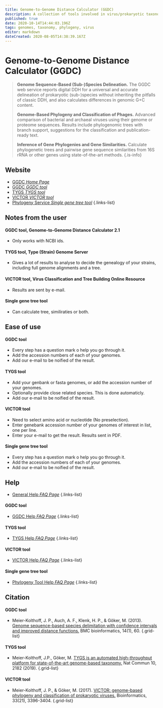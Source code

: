 ```yaml
---
title: Genome-to-Genome Distance Calculator (GGDC)
description: A collection of tools involved in virus/prokaryotic taxonomy, phylogeny, and genome comparison
published: true
date: 2020-10-14T14:44:03.196Z
tags: genomes, taxonomy, phylogeny, virus
editor: markdown
dateCreated: 2020-08-05T14:38:39.167Z
---
```


# Genome-to-Genome Distance Calculator (GGDC)

> **Genome Sequence-Based (Sub-)Species Delineation.**
> The GGDC web service reports digital DDH for a universal and accurate delineation of prokaryotic (sub-)species without inheriting the pitfalls of classic DDH, and also calculates differences in genomic G+C content.
>
> **Genome-Based Phylogeny and Classification of Phages.**
> Advanced comparison of bacterial and archaeal viruses using their genome or proteome sequences. Results include phylogenomic trees with branch support, suggestions for the classification and publication-ready text.
>
> **Inference of Gene Phylogenies and Gene Similarities.**
> Calculate phylogenetic trees and pairwise gene sequence similarities from 16S rRNA or other genes using state-of-the-art methods.
{.is-info}

 

## Website 

- [GGDC *Home Page*](https://ggdc.dsmz.de/home.php)
- [GGDC *GGDC tool*](https://ggdc.dsmz.de/ggdc.php#)
- [TYGS *TYGS tool*](https://tygs.dsmz.de/)
- [VICTOR *VICTOR tool*](https://ggdc.dsmz.de/victor.php#)
- [Phylogeny Service *Single gene tree tool*](https://ggdc.dsmz.de/phylogeny-service.php#)
 {.links-list}


## Notes from the user
#### GGDC tool, Genome-to-Genome Distance Calculator 2.1
- Only works with NCBI ids.
#### TYGS tool, Type (Strain) Genome Server
- Gives a lot of results to analyse to decide the genealogy of your strains, including full genome alignments and a tree.
#### VICTOR tool, Virus Classification and Tree Building Online Resource
- Results are sent by e-mail.
#### Single gene tree tool
 - Can calculate tree, similiraties or both.
 
## Ease of use
#### GGDC tool
- Every step has a question mark o help you go through it.
- Add the accession numbers of each of your genomes.
- Add our e-mail to be noified of the result.
#### TYGS tool
- Add your genbank or fasta genomes, or add the accession number of your genomes.
- Optionally provide close related species. This is done automaticly. 
- Add our e-mail to be noified of the result.
#### VICTOR tool
- Need to select amino acid or nucleotide (No preselection).
- Enter genebank accession number of your genomes of interest in list, one per line.
- Enter your e-mail to get the result. Results sent in PDF.
#### Single gene tree tool
- Every step has a question mark o help you go through it.
- Add the accession numbers of each of your genomes.
- Add our e-mail to be noified of the result.

## Help
- [General Help *FAQ Page*](https://ggdc.dsmz.de/faq.php#tabPhylogenyService)
 {.links-list}
#### GGDC tool
- [GGDC Help *FAQ Page*](https://ggdc.dsmz.de/faq.php#tabGGDC)
 {.links-list}
#### TYGS tool
- [TYGS Help *FAQ Page*](https://tygs.dsmz.de/faqs)
 {.links-list}
#### VICTOR tool
- [VICTOR Help *FAQ Page*](https://ggdc.dsmz.de/faq.php#tabVICTOR)
 {.links-list}
#### Single gene tree tool
- [Phylogeny Tool Help *FAQ Page*](https://ggdc.dsmz.de/faq.php#tabPhylogenyService)
 {.links-list}
 
## Citation 
#### GGDC tool
- Meier-Kolthoff, J. P., Auch, A. F., Klenk, H. P., & Göker, M. (2013). [Genome sequence-based species delimitation with confidence intervals and improved distance functions.](https://link.springer.com/article/10.1186/1471-2105-14-60) BMC bioinformatics, 14(1), 60.
{.grid-list}
#### TYGS tool
- Meier-Kolthoff, J.P., Göker, M. [TYGS is an automated high-throughput platform for state-of-the-art genome-based taxonomy.](https://www.nature.com/articles/s41467-019-10210-3) Nat Commun 10, 2182 (2019).
{.grid-list}
#### VICTOR tool
- Meier-Kolthoff, J. P., & Göker, M. (2017). [VICTOR: genome-based phylogeny and classification of prokaryotic viruses.](https://academic.oup.com/bioinformatics/article/33/21/3396/3933260) Bioinformatics, 33(21), 3396-3404.
{.grid-list}
